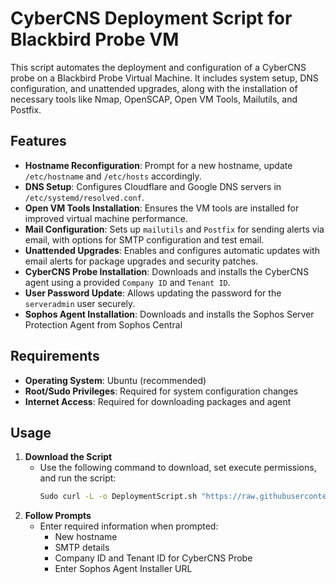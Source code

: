 # CyberCNS Deployment Script for Blackbird Probe VM

This script automates the deployment and configuration of a CyberCNS probe on a Blackbird Probe Virtual Machine. It includes system setup, DNS configuration, and unattended upgrades, along with the installation of necessary tools like Nmap, OpenSCAP, Open VM Tools, Mailutils, and Postfix.

## Features

- **Hostname Reconfiguration**: Prompt for a new hostname, update `/etc/hostname` and `/etc/hosts` accordingly.
- **DNS Setup**: Configures Cloudflare and Google DNS servers in `/etc/systemd/resolved.conf`.
- **Open VM Tools Installation**: Ensures the VM tools are installed for improved virtual machine performance.
- **Mail Configuration**: Sets up `mailutils` and `Postfix` for sending alerts via email, with options for SMTP configuration and test email.
- **Unattended Upgrades**: Enables and configures automatic updates with email alerts for package upgrades and security patches.
- **CyberCNS Probe Installation**: Downloads and installs the CyberCNS agent using a provided `Company ID` and `Tenant ID`.
- **User Password Update**: Allows updating the password for the `serveradmin` user securely.
- **Sophos Agent Installation**: Downloads and installs the Sophos Server Protection Agent from Sophos Central

## Requirements

- **Operating System**: Ubuntu (recommended)
- **Root/Sudo Privileges**: Required for system configuration changes
- **Internet Access**: Required for downloading packages and agent

## Usage
1. **Download the Script**
   - Use the following command to download, set execute permissions, and run the script:
     ```bash
     Sudo curl -L -o DeploymentScript.sh "https://raw.githubusercontent.com/Red5Blackbird/Blackbird-Scripts/refs/heads/main/CyberCNS-Probe/DeploymentScript.sh" && chmod +x DeploymentScript.sh && ./DeploymentScript.sh
     ```
2. **Follow Prompts**
   - Enter required information when prompted:
     - New hostname
     - SMTP details
     - Company ID and Tenant ID for CyberCNS Probe
     - Enter Sophos Agent Installer URL
